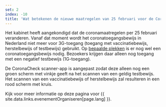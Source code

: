 ```yaml
---
set: 2
index: -10
title: 'Wat betekenen de nieuwe maatregelen van 25 februari voor de CoronaCheck Scanner-app?'
---
```

Het kabinet heeft aangekondigd dat de coronamaatregelen per 25 februari veranderen. Vanaf dat moment wordt het coronatoegangsbewijs in Nederland niet meer voor 3G-toegang (toegang met vaccinatiebewijs, herstelbewijs of testbewijs) gebruikt. Op <a href="https://www.rijksoverheid.nl/onderwerpen/coronavirus-coronabewijs-en-coronatoegangsbewijs/coronatoegangsbewijs/waar-verplicht" rel="noopener noreferrer" target="_blank">bepaalde plekken</a> is er nog wel een coronatoegangsbewijs nodig. Bezoekers krijgen daar alleen nog toegang met een negatief testbewijs (1G-toegang). 

De CoronaCheck scanner-app is aangepast zodat deze alleen nog een groen scherm met vinkje geeft na het scannen van een geldig testbewijs. Het scannen van een vaccinatiebewijs of herstelbewijs zal resulteren in een rood scherm met kruis.

Kijk voor meer informatie op deze pagina voor {{ site.data.links.evenementOrganiseren[page.lang] }}.
